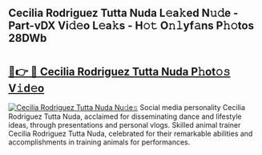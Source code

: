 ## Cecilia Rodriguez Tutta Nuda L𝚎a𝚔ed N𝚞𝚍e - Part-vDX Vi𝚍𝚎o L𝚎a𝚔s - H𝚘𝚝 O𝚗𝚕yf𝚊ns P𝚑𝚘tos 28DWb

# <h2><a href="http://kf8ijr.oniu.top/?m=Cecilia+Rodriguez+Tutta+Nuda">🔗👉 🔴 Cecilia Rodriguez Tutta Nuda P𝚑ot𝚘𝚜 V𝚒d𝚎o</a></h2>

[![Cecilia Rodriguez Tutta Nuda Nu𝚍e𝚜](https://i.imgur.com/0qMVB7G.gif)](http://kf8ijr.oniu.top/?m=Cecilia+Rodriguez+Tutta+Nuda)
Social media personality Cecilia Rodriguez Tutta Nuda, acclaimed for disseminating dance and lifestyle ideas, through presentations and personal vlogs. Skilled animal trainer Cecilia Rodriguez Tutta Nuda, celebrated for their remarkable abilities and accomplishments in training animals for performances.  
